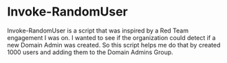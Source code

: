 # Invoke-RandomUser

Invoke-RandomUser is a script that was inspired by a Red Team engagement I was on.  I wanted to see if the organization could detect if a new Domain Admin was created.  So this script helps me do that by created 1000 users and adding them to the Domain Admins Group.  
